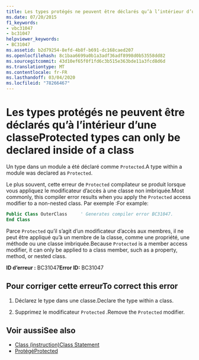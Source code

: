 ```yaml
---
title: Les types protégés ne peuvent être déclarés qu’à l’intérieur d’une classe
ms.date: 07/20/2015
f1_keywords:
- vbc31047
- bc31047
helpviewer_keywords:
- BC31047
ms.assetid: b2d79254-8efd-4b8f-b691-dc168caed207
ms.openlocfilehash: 8c1baa6699a0b1a3adf36adf8998d0b53558dd82
ms.sourcegitcommit: 43d10ef65f0f1fd6c3b515e363bde11a3fcd8d6d
ms.translationtype: MT
ms.contentlocale: fr-FR
ms.lasthandoff: 03/04/2020
ms.locfileid: "78266467"
---
```

# <a name="protected-types-can-only-be-declared-inside-of-a-class"></a><span data-ttu-id="fca70-102">Les types protégés ne peuvent être déclarés qu’à l’intérieur d’une classe</span><span class="sxs-lookup"><span data-stu-id="fca70-102">Protected types can only be declared inside of a class</span></span>
<span data-ttu-id="fca70-103">Un type dans un module a été déclaré comme `Protected`.</span><span class="sxs-lookup"><span data-stu-id="fca70-103">A type within a module was declared as `Protected`.</span></span>

<span data-ttu-id="fca70-104">Le plus souvent, cette erreur de `Protected` compilateur se produit lorsque vous appliquez le modificateur d’accès à une classe non imbriquée.</span><span class="sxs-lookup"><span data-stu-id="fca70-104">Most commonly, this compiler error results when you apply the `Protected` access modifier to a non-nested class.</span></span> <span data-ttu-id="fca70-105">Par exemple :</span><span class="sxs-lookup"><span data-stu-id="fca70-105">For example:</span></span>

```vb
Public Class OuterClass     ' Generates compiler error BC31047.
End Class
```

<span data-ttu-id="fca70-106">Parce `Protected` qu’il s’agit d’un modificateur d’accès aux membres, il ne peut être appliqué qu’à un membre de la classe, comme une propriété, une méthode ou une classe imbriquée.</span><span class="sxs-lookup"><span data-stu-id="fca70-106">Because `Protected` is a member access modifier, it can only be applied to a class member, such as a property, method, or nested class.</span></span>

 <span data-ttu-id="fca70-107">**ID d’erreur :** BC31047</span><span class="sxs-lookup"><span data-stu-id="fca70-107">**Error ID:** BC31047</span></span>  
  
## <a name="to-correct-this-error"></a><span data-ttu-id="fca70-108">Pour corriger cette erreur</span><span class="sxs-lookup"><span data-stu-id="fca70-108">To correct this error</span></span>  
  
1. <span data-ttu-id="fca70-109">Déclarez le type dans une classe.</span><span class="sxs-lookup"><span data-stu-id="fca70-109">Declare the type within a class.</span></span>  
  
2. <span data-ttu-id="fca70-110">Supprimez le modificateur `Protected` .</span><span class="sxs-lookup"><span data-stu-id="fca70-110">Remove the `Protected` modifier.</span></span>  
  
## <a name="see-also"></a><span data-ttu-id="fca70-111">Voir aussi</span><span class="sxs-lookup"><span data-stu-id="fca70-111">See also</span></span>

- [<span data-ttu-id="fca70-112">Class (instruction)</span><span class="sxs-lookup"><span data-stu-id="fca70-112">Class Statement</span></span>](../../visual-basic/language-reference/statements/class-statement.md)
- [<span data-ttu-id="fca70-113">Protégé</span><span class="sxs-lookup"><span data-stu-id="fca70-113">Protected</span></span>](../../visual-basic/language-reference/modifiers/protected.md)
